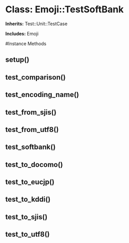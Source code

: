 # Class: Emoji::TestSoftBank
**Inherits:** Test::Unit::TestCase
    
**Includes:** Emoji
  




#Instance Methods
## setup() [](#method-i-setup)

## test_comparison() [](#method-i-test_comparison)

## test_encoding_name() [](#method-i-test_encoding_name)

## test_from_sjis() [](#method-i-test_from_sjis)

## test_from_utf8() [](#method-i-test_from_utf8)

## test_softbank() [](#method-i-test_softbank)

## test_to_docomo() [](#method-i-test_to_docomo)

## test_to_eucjp() [](#method-i-test_to_eucjp)

## test_to_kddi() [](#method-i-test_to_kddi)

## test_to_sjis() [](#method-i-test_to_sjis)

## test_to_utf8() [](#method-i-test_to_utf8)

